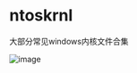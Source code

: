# ntoskrnl
大部分常见windows内核文件合集

![image](https://github.com/fly55555/ntoskrnl/assets/43460407/7fd0700d-d226-4732-bd7a-9ee78d8c8efe)
